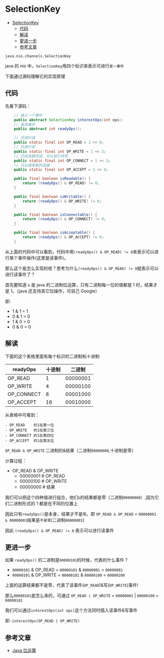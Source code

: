 # SelectionKey

- [SelectionKey](#selectionkey)
  - [代码](#%E4%BB%A3%E7%A0%81)
  - [解读](#%E8%A7%A3%E8%AF%BB)
  - [更进一步](#%E6%9B%B4%E8%BF%9B%E4%B8%80%E6%AD%A5)
  - [参考文章](#%E5%8F%82%E8%80%83%E6%96%87%E7%AB%A0)

`java.nio.channels.SelectionKey`

java 的 nio 中，`SelectionKey`用四个标识来表示可进行`某一事件`

下面通过源码理解它的实现原理

## 代码

先看下源码：

```java
    // 插入一个事件
    public abstract SelectionKey interestOps(int ops);
    // 查询事件
    public abstract int readyOps();

    // 可进行读
    public static final int OP_READ = 1 << 0;
    // 可进行写
    public static final int OP_WRITE = 1 << 2;
    // 已经连接完成，可以进行读写
    public static final int OP_CONNECT = 1 << 3;
    // 可以接受新的连接
    public static final int OP_ACCEPT = 1 << 4;

    public final boolean isReadable() {
        return (readyOps() & OP_READ) != 0;
    }

    public final boolean isWritable() {
        return (readyOps() & OP_WRITE) != 0;
    }

    public final boolean isConnectable() {
        return (readyOps() & OP_CONNECT) != 0;
    }

    public final boolean isAcceptable() {
        return (readyOps() & OP_ACCEPT) != 0;
    }
```

从上面的代码中可以看到，代码中用`(readyOps() & OP_READ) != 0`来表示可以进行某个事件操作(这里是读事件)。

那么这个是怎么实现的呢？思考为什么`(readyOps() & OP_READ) != 0`就表示可以进行读事件了？

首先要知道 `&` 是 java 的二进制位运算，只有二进制每一位的值都是 1 时，结果才是 1。（java 还支持其它位操作，可自己 Google）

即:

- 1 & 1 = 1
- 0 & 1 = 0
- 1 & 0 = 0
- 0 & 0 = 0

## 解读

下面的这个表格里面有每个标识的二进制和十进制

| readyOps   | 十进制 | 二进制   |
| ---------- | ------ | -------- |
| OP_READ    | 1      | 00000001 |
| OP_WRITE   | 4      | 00000100 |
| OP_CONNECT | 8      | 00001000 |
| OP_ACCEPT  | 16     | 00010000 |

从表格中可看到：

    - OP_READ    的1在第一位
    - OP_WRITE   的1在第三位
    - OP_CONNECT 的1在第四位
    - OP_ACCEPT  的1在第五位

`OP_READ & OP_WRITE` 二进制的&结果（二进制`00000000`,十进制是零）

计算过程：

- OP_READ & OP_WRITE
  - 00000001 # OP_READ
  - 00000100 # OP_WRITE
  - 00000000 # 结果

我们可以把这个四种值进行组合，他们`&`的结果都是零（二进制`00000000`）,因为它们二进制形式的 1 都是在不同的位置上

因此只有`readyOps()`是本身，结果才不是`零`。即 `OP_READ & OP_READ` = `00000001 & 00000001`结果是`不是零`(二进制`00000001`)

因此 `(readyOps() & OP_READ) != 0` 表示可以进行读事件

## 更进一步

如果 `readyOps()` 的二进制是`00000101`的时候，代表的什么事件？

- `00000101` & OP_READ = `00000101` & `00000001` = `00000001`
- `00000101` & OP_WRITE = `00000101` & `00000100` = `00000100`

上面的运算结果都不是零，代表了读事件(`OP_READ`)&写(`OP_WRITE`)事件!

那么`00000101`是怎么来的，可通过 `OP_READ | OP_WRITE` = `00000001` | `00000100` = `00000101`

我们可以通过`interestOps(int ops)`这个方法同时插入读事件&写事件

即: `interestOps(OP_READ | OP_WRITE)`

## 参考文章

- [Java 位运算](http://xxgblog.com/2013/09/15/java-bitmask/)
